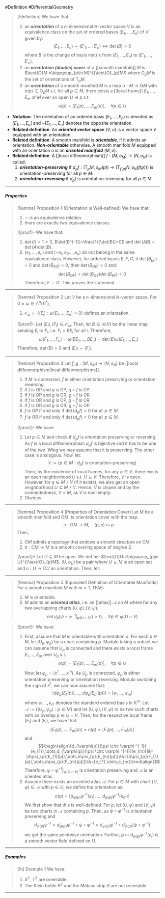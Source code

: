 #Definition #DifferentialGeometry 

> [!definition]
> We have that:
> 1. an ***orientation*** of a $n$-dimensional $\mathbb{R}$-vector space $V$ is an equivalence class on the set of ordered bases $(E_{1},\dots,E_{n})$ of $V$ given by: $$(E_{1},\dots,E_{n})\sim(E'_{1},\dots,E'_{n})\iff \det(B)>0$$where $B$ is the change of basis matrix from $(E_{1},\dots,E_{n})$ to $(E'_{1},\dots,E'_{n})$.
> 2. an ***orientation (double) cover*** of a [[smooth manifold]] $M$ is $\text{O}M:=\bigsqcup_{p\in M}^{}\text{O}_{p}M$ where $\text{O}_{p}M$ is the set of orientations of $\text{T}_{p}M$.
> 3. an ***orientation*** of a smooth manifold $M$ is a map $o:M\to \text{O}M$ with $o(p)\in \text{O}_{p}M$ s.t. for all $p\in M$, there exists a [[local frame]] $E_{1},\dots,E_{m}$ of $M$ over an open $U\ni p$ s.t. $$o(p)=[E_{1}(p),\dots,E_{m}(p)],\quad \forall p\in U$$
- **Notation**: The orientation of an ordered basis $(E_{1},\dots,E_{n})$ is denoted as $[E_{1},\dots,E_{n}]$ and $-[E_{1},\dots,E_{n}]$ denotes the opposite orientation. 
- **Related definition**: An ***oriented vector space*** $(V,o)$ is a vector space $V$ equipped with an orientation.
- **Related definition**: A smooth manifold is ***orientable***, if it admits an orientation. ***Non-orientable*** otherwise. A smooth manifold $M$ equipped with an orientation $o$ is an ***oriented manifold*** $(M,o)$.
- **Related definition**: A [[local diffeomorphism]] $f:(M,o_{M})\to(N,o_{N})$ is called:
	1. ***orientation-preserving*** if $d_{p}f:(\text{T}_{p}M,o_{M}(p))\to(\text{T}_{f(p)}N,o_{N}(f(p)))$ is orientation-preserving for all $p\in M$.
	2. ***orientation-reversing*** if $d_{p}f$ is orientation-reversing for all $p\in M$.
---
##### Properties
> [!lemma] Proposition 1 (Orientation is Well-defined)
> We have that:
> 1. $\sim$ is an equivalence relation.
> 2. there are exactly two equivalence classes.

> [!proof]-
> We have that:
> 1. $\det(I)=1>0$, $\det(B^{-1})=\frac{1}{\det(B)}>0$ and $\det(AB)=\det(A)\det(B)$. 
> 2. $(e_{1},\dots,e_{n})$ and $(-e_{1},e_{2}\dots ,e_{n})$ do not belong in the same equivalence class. However, for ordered bases $E,F,G$, if $\det(B_{EF})<0$ and $\det(B_{EG})<0$, then $\det(B_{GE})<0$ and: $$\det(B_{GF})=\det(B_{GE})\det(B_{EF})>0$$Therefore, $F\sim G$. This proves the statement.
---
> [!lemma] Proposition 2
> Let $V$ be a $n$-dimensional $\mathbb{R}$-vector space. For $0\neq\omega\in \Lambda^n(V^{*})$, 
> 1. $\mathcal{O}_{\omega}:=\{ (E_{i}):\omega(E_{1},\dots,E_{n})>0 \}$ defines an orientation.

> [!proof]-
> Let $(E_{i}),(F_{i})\in \mathcal{O}_{\omega}$. Then, let $B\in \mathcal{B}(V)$ be the linear map sending $E_{i}$ to $F_{i}$, i.e. $F_{i}=BE_{i}$ for all $i$. Therefore, $$\omega(F_{1},\dots,F_{n})=\omega(BE_{1},\dots,BE_{n})=\det(B)\omega(E_{1},\dots,E_{n})$$Therefore, $\det(B)>0$ and $(E_{i})\sim (F_{i})$.
---
> [!lemma] Proposition 3
> Let $f,g:(M,o_{M})\to(N,o_{N})$ be [[local diffeomorphism|local diffeomorphisms]].
> 1. if $M$ is connected, $f$ is either orientation preserving or orientation reversing.
> 2. if $f$ is OP and $g$ is OP, $g\circ f$ is OP.
> 3. if $f$ is OP and $g$ is OR, $g\circ f$ is OR.
> 4. if $f$ is OR and $g$ is OP, $g\circ f$ is OR.
> 5. if $f$ is OR and $g$ is OR, $g\circ f$ is OP.
> 6. $f$ is OP if and only if $\det(d_{p}f)>0$ for all $p\in M$.
> 7. $f$ is OR if and only if $\det(d_{p}f)<0$ for all $p\in M$.

> [!proof]-
> We have:
> 1. Let $p\in M$ and check if $d_{p}f$ is orientation preserving or reversing. As $f$ is a local diffeomorphism $d_{p}f$ is bijective and it has to be one of the two. Wlog we may assume that it is preserving. The other case is analogous. Now, let: $$V:=\{ p\in M : d_{p}f\text{ is orientation-preserving}\}$$Then, by the existence of local frames, for any $q\in V$, there exists an open neighborhood $U$ s.t. $U\subseteq V$. Therefore, $V$ is open. However, for $q\in M\backslash V$ (if it exists), we also get an open neighborhood $U\subseteq M \backslash V$. Hence, $V$ is clopen and by the connectedness, $V=M$, as $V$ is non-empty.
> 2. Obvious.
---
> [!lemma] Proposition 4 (Properties of Orientation Cover)
> Let $M$ be a smooth manifold and $\text{O}M$ its orientation cover with the map: $$\pi:\text{O}M\to M,\quad (p,o)\mapsto p$$Then, 
> 1. $\text{O}M$ admits a topology that endows a smooth structure on $\text{O}M$.
> 2. $\pi:\text{O}M\to M$ is a smooth covering space of degree 2.

> [!proof]+
> Let $U\subseteq M$ be open. We define: $\text{O}U:=\bigsqcup_{p\in U}^{}\text{O}_{p}M$. 
> $(U,o_{U})$ be a pair where $U\subseteq M$ is an open set and $o:U\to \text{O}U$ an orientation. Then, let: $$$$
---
> [!lemma] Proposition 5 (Equivalent Definition of Orientable Manifolds)
> For a smooth manifold $M$ with $m>1$, TFAE:
> 1. $M$ is orientable.
> 2. $M$ admits an ***oriented atlas***, i.e. an [[atlas]] $\mathcal{A}$ on $M$ where for any two overlapping charts $(U,\varphi),(V,\psi)$, $$\det d_{\tilde{p}}(\psi \circ \varphi ^{-1}|_{\varphi(U\cap V)})>0,\quad \forall \tilde{p}\in\varphi(U\cap V)$$

> [!proof]-
> We have:
> 1. First, assume that $M$ is orientable with orientation $o$. For each $p\in M$, let $(U_{p},\varphi_{p})$ be a chart containing $p$. Modulo taking a subset we can assume that $U_{p}$ is connected and there exists a local frame $E_{1},\dots,E_{m}$ over $U_{p}$ s.t. $$o(p)=[E_{1}(p),\dots,E_{m}(p)],\quad \forall p\in U$$Now, let $\varphi_{p}=(x^1,\dots,x^m)$. As $U_{p}$ is connected, $\varphi_{p}$ is either orientation preserving or orientation reversing. Modulo switching the sign of $x^1$, we can now assume that: $$[d\varphi_{p}(E_{1}(p)),\dots,d\varphi_{p}(E_{m}(p))]=[e_{1},\dots,e_{m}]$$where $e_{1},..,e_{m}$ denotes the standard ordered basis in $\mathbb{R}^m$. Let $\mathcal{A}:=\{ (U_{p},\varphi_{p}):p\in M \}$ and let $(U,\varphi),(V,\psi)$ to be two such charts with an overlap $p\in U\cap V$. Then, for the respective local frame $(E_{i})$ and $(F_{i})$, we have that: $$[E_{1}(p),\dots,E_{m}(p)]=o(p)=[F_{1}(p),\dots,F_{m}(p)]$$and $$\begin{align}[d_{\varphi(p)}(\psi \circ \varphi ^{-1})(e_{1}),\dots,d_{\varphi(p)}(\psi \circ \varphi ^{-1})(e_{m})]&=[d\psi_{p}(E_{1}(p)),\dots,d\psi_{p}(E_{m}(p))]\\&=[d\psi_{p}(F_{1}(p)),\dots,d\psi_{p}(F_{m}(p))]\\&=[e_{1},\dots,e_{m}]\end{align}$$Therefore, $\psi \circ\varphi ^{-1}|_{\varphi(U\cap V)}$ is orientation preserving and $\mathcal{A}$ is an oriented atlas.
> 2. Assume there exists an oriented atlas $\mathcal{A}$. For $p\in M$ with chart $(U,\varphi)\in \mathcal{A}$ with $p\in U$, we define the orientation as: $$o(p)=[d_{\varphi(p)}\varphi ^{-1}(e_{1}),\dots,d_{\varphi(p)}\varphi ^{-1}(e_{m})]$$We first show that this is well-defined. For $p$, let $(U,\varphi)$ and $(V,\psi)$ be two charts in $\mathcal{A}$ containing $p$. Then, as $\psi \circ\varphi ^{-1}$ is orientation preserving and $$d_{\varphi(p)}\varphi ^{-1}=d_{\varphi(p)}\psi ^{-1}\circ\psi \circ\varphi ^{-1}=d_{\psi(p)}\psi ^{-1}\circ d_{\varphi(p)}(\psi \circ \varphi ^{-1})$$we get the same pointwise orientation. Further, $p\mapsto d_{\varphi(p)}\varphi ^{-1}(e_{i})$ is a smooth vector field defined on $U$. 
---


##### Examples
> [!h] Example 1
> We have:
> 1. $S^2$, $\mathbb{T}^2$ are orientable.
> 2. The Klein bottle $K^2$ and the Möbius strip $S$ are not orientable.
---
